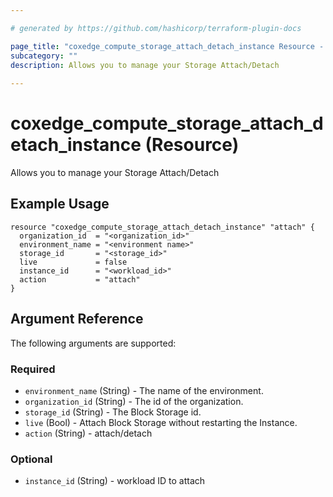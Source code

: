 ```yaml
---

# generated by https://github.com/hashicorp/terraform-plugin-docs

page_title: "coxedge_compute_storage_attach_detach_instance Resource - terraform-provider-coxedge"
subcategory: ""
description: Allows you to manage your Storage Attach/Detach
  
---
```


# coxedge_compute_storage_attach_detach_instance (Resource)

Allows you to manage your Storage Attach/Detach

Example Usage
---

```
resource "coxedge_compute_storage_attach_detach_instance" "attach" {
  organization_id  = "<organization_id>"
  environment_name = "<environment name>"
  storage_id       = "<storage_id>"
  live             = false
  instance_id      = "<workload_id>"
  action           = "attach"
}
```

<!-- schema generated by tfplugindocs -->

## Argument Reference

The following arguments are supported:

### Required

- `environment_name` (String) - The name of the environment.
- `organization_id` (String) - The id of the organization.
- `storage_id` (String) - The Block Storage id.
- `live` (Bool) - Attach Block Storage without restarting the Instance.
- `action` (String) - attach/detach

### Optional

- `instance_id` (String) - workload ID to attach
